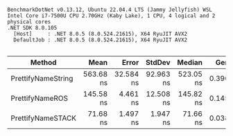 ```

BenchmarkDotNet v0.13.12, Ubuntu 22.04.4 LTS (Jammy Jellyfish) WSL
Intel Core i7-7500U CPU 2.70GHz (Kaby Lake), 1 CPU, 4 logical and 2 physical cores
.NET SDK 8.0.105
  [Host]     : .NET 8.0.5 (8.0.524.21615), X64 RyuJIT AVX2
  DefaultJob : .NET 8.0.5 (8.0.524.21615), X64 RyuJIT AVX2


```
| Method             | Mean      | Error     | StdDev    | Median    | Gen0   | Allocated |
|------------------- |----------:|----------:|----------:|----------:|-------:|----------:|
| PrettifyNameString | 563.68 ns | 32.584 ns | 92.963 ns | 523.05 ns | 0.3901 |     816 B |
| PrettifyNameROS    | 145.58 ns |  4.461 ns | 12.508 ns | 145.82 ns | 0.1452 |     304 B |
| PrettifyNameSTACK  |  71.68 ns |  1.497 ns |  1.947 ns |  71.66 ns | 0.0381 |      80 B |
